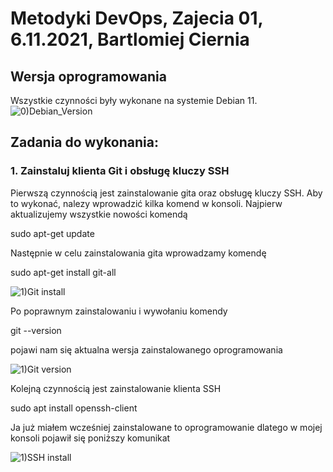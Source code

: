 # Metodyki DevOps, Zajecia 01, 6.11.2021, Bartlomiej Ciernia
 
## Wersja oprogramowania
Wszystkie czynności były wykonane na systemie Debian 11.
![0)Debian_Version](https://user-images.githubusercontent.com/61689132/140639887-a66acce0-de5b-4284-bbc1-660728881a90.png)
 
## Zadania do wykonania:
### 1. Zainstaluj klienta Git i obsługę kluczy SSH

Pierwszą czynnością jest zainstalowanie gita oraz obsługę kluczy SSH. Aby to wykonać, nalezy wprowadzić kilka komend w konsoli. 
Najpierw aktualizujemy wszystkie nowości komendą

sudo apt-get update

Następnie w celu zainstalowania gita wprowadzamy komendę

sudo apt-get install git-all

![1)Git install](https://user-images.githubusercontent.com/61689132/140640102-88b81918-f65c-432a-8ff2-9436586ab22f.png)

Po poprawnym zainstalowaniu i wywołaniu komendy

git --version

pojawi nam się aktualna wersja zainstalowanego oprogramowania

![1)Git version](https://user-images.githubusercontent.com/61689132/140640116-a6ddac91-d4d3-4feb-a76c-38e6a21cd606.png)

Kolejną czynnością jest zainstalowanie klienta SSH

sudo apt install openssh-client

Ja już miałem wcześniej zainstalowane to oprogramowanie dlatego w mojej konsoli pojawił się poniższy komunikat

![1)SSH install](https://user-images.githubusercontent.com/61689132/140640134-6f0cdcd5-b650-4b54-a485-258362fa13ed.png)

